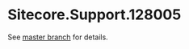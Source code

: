 # Sitecore.Support.128005

See [master branch](https://github.com/sitecoresupport/Sitecore.Support.128005) for details.